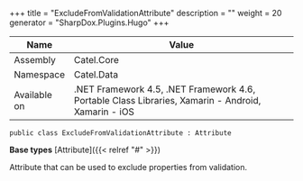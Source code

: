 

+++
title = "ExcludeFromValidationAttribute" 
description = ""
weight = 20
generator = "SharpDox.Plugins.Hugo"
+++

Name|Value
---|---
Assembly|Catel.Core
Namespace|Catel.Data
Available on|.NET Framework 4.5, .NET Framework 4.6, Portable Class Libraries, Xamarin - Android, Xamarin - iOS

```
public class ExcludeFromValidationAttribute : Attribute
```

**Base types**
[Attribute]({{&lt; relref "#" &gt;}})

Attribute that can be used to exclude properties from validation.

